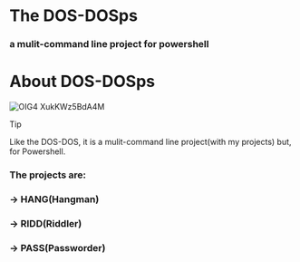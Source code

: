 # The DOS-DOSps
### a mulit-command line project for powershell

# About DOS-DOSps
![OIG4 XukKWz5BdA4M](https://github.com/manas0403GitHub/DOS-DOS/assets/161040399/32565a59-620f-4c61-9d89-39717f88cfa9)

> [!TIP]
> Like the DOS-DOS, it is a mulit-command line project(with my projects) but, for Powershell.

### The projects are:
### -> HANG(Hangman)
### -> RIDD(Riddler)
### -> PASS(Passworder)
